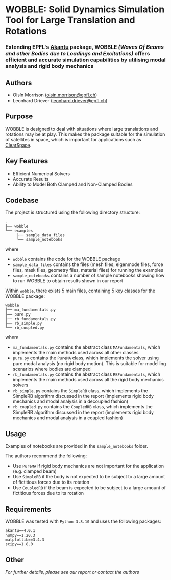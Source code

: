 # WOBBLE: Solid Dynamics Simulation Tool for Large Translation and Rotations

### Extending EPFL's [Akantu](https://akantu.ch/) package, WOBBLE *(Waves Of Beams and other Bodies due to Loadings and Excitations)* offers efficient and accurate simulation capabilities by utilising modal analysis and rigid body mechanics

## Authors

- Oisín Morrison (<oisin.morrison@epfl.ch>)
- Leonhard Driever (<leonhard.driever@epfl.ch>)

## Purpose

WOBBLE is designed to deal with situations where large translations and rotations may be at play. This makes the package suitable for the simulation of satellites in space, which is important for applications such as [ClearSpace](https://clearspace.today/).

## Key Features

- Efficient Numerical Solvers
- Accurate Results
- Ability to Model Both Clamped and Non-Clamped Bodies

## Codebase

The project is structured using the following directory structure:

```
.
├── wobble
└── examples
     ├── sample_data_files
     └── sample_notebooks
```

where
- `wobble` contains the code for the WOBBLE package
- `sample_data_files` contains the files (mesh files, eigenmode files, force files, mask files, geometry files, material files) for running the examples
- `sample_notebooks` contains a number of sample notebooks showing how to run WOBBLE to obtain results shown in our report

Within `wobble`, there exists 5 main files, containing 5 key classes for the WOBBLE package:
```
wobble
├── ma_fundamentals.py
├── pure.py
├── rb_fundamentals.py
├── rb_simple.py
└── rb_coupled.py
```
where
- `ma_fundamentals.py` contains the abstract class `MAFundamentals`, which implements the main methods used across all other classes
- `pure.py` contains the `PureMA` class, which implements the solver using pure modal analysis (no rigid body motion). This is suitable for modelling scenarios where bodies are clamped
- `rb_fundamentals.py` contains the abstract class `RBFundamentals`, which implements the main methods used across all the rigid body mechanics solvers
- `rb_simple.py` contains the `SimpleRB` class, which implements the SimpleRB algorithm discussed in the report (implements rigid body mechanics and modal analysis in a decoupled fashion)
- `rb_coupled.py` contains the `CoupledRB` class, which implements the SimpleRB algorithm discussed in the report (implements rigid body mechanics and modal analysis in a coupled fashion)

## Usage

Examples of notebooks are provided in the `sample_notebooks` folder.

The authors recommend the following:
- Use `PureMA` if rigid body mechanics are not important for the application (e.g. clamped beam)
- Use `SimpleRB` if the body is not expected to be subject to a large amount of fictitious forces due to its rotation
- Use `CoupledRB` if the beam is expected to be subject to a large amount of fictitious forces due to its rotation

## Requirements

WOBBLE was tested with `Python 3.8.10` and uses the following packages:
```
akantu==4.0.1
numpy==1.20.3
matplotlib==3.4.3
scipy==1.8.0
```

## Other

*For further details, please see our report or contact the authors*